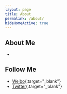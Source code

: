 ```yaml
---
layout: page
title: About
permalink: /about/
hideHomeActive: true
---
```


## About Me

- 

## Follow Me

* [Weibo](https://weibo.com/u/7453555440){:target="_blank"}
* [Twitter](https://twitter.com/muia_timeless){:target="_blank"}
